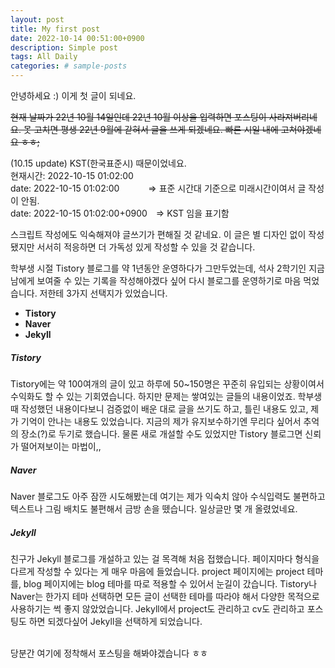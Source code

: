 ```yaml
---
layout: post
title: My first post
date: 2022-10-14 00:51:00+0900
description: Simple post
tags: All Daily
categories: # sample-posts
---
```


 안녕하세요 :) 이게 첫 글이 되네요.

 ~~현재 날짜가 22년 10월 14일인데 22년 10월 이상을 입력하면 포스팅이 사라져버리네요. 못 고치면 평생 22년 9월에 갇혀서 글을 쓰게 되겠네요. 빠른 시일 내에 고쳐야겠네요 ㅎㅎ;~~

 (10.15 update) KST(한국표준시) 때문이었네요. <br>
 현재시간: 2022-10-15 01:02:00 <br>
 date: 2022-10-15 01:02:00　　　 => 표준 시간대 기준으로 미래시간이여서 글 작성이 안됨. <br>
 date: 2022-10-15 01:02:00+0900　=> KST 임을 표기함

 스크립트 작성에도 익숙해져야 글쓰기가 편해질 것 같네요. 이 글은 별 디자인 없이 작성됐지만 서서히 적응하면 더 가독성 있게 작성할 수 있을 것 같습니다.

 학부생 시절 Tistory 블로그를 약 1년동안 운영하다가 그만두었는데, 석사 2학기인 지금 남에게 보여줄 수 있는 기록을 작성해야겠다 싶어 다시 블로그를 운영하기로 마음 먹었습니다. 저한테 3가지 선택지가 있었습니다.

<ul>
    <li><b>Tistory</b></li>
    <li><b>Naver</b></li>
    <li><b>Jekyll</b></li>
</ul>

##### <b>Tistory</b>
Tistory에는 약 100여개의 글이 있고 하루에 50~150명은 꾸준히 유입되는 상황이여서 수익화도 할 수 있는 기회였습니다. 하지만 문제는 쌓여있는 글들의 내용이었죠. 학부생 때 작성했던 내용이다보니 검증없이 배운 대로 글을 쓰기도 하고, 틀린 내용도 있고, 제가 기억이 안나는 내용도 있었습니다. 지금의 제가 유지보수하기엔 무리다 싶어서 추억의 장소(?)로 두기로 했습니다. 물론 새로 개설할 수도 있었지만 Tistory 블로그면 신뢰가 떨어져보이는 마법이,,

##### <b>Naver</b>
Naver 블로그도 아주 잠깐 시도해봤는데 여기는 제가 익숙치 않아 수식입력도 불편하고 텍스트나 그림 배치도 불편해서 금방 손을 뗐습니다. 일상글만 몇 개 올렸었네요.

##### <b>Jekyll</b>
친구가 Jekyll 블로그를 개설하고 있는 걸 목격해 처음 접했습니다. 페이지마다 형식을 다르게 작성할 수 있다는 게 매우 마음에 들었습니다. project 페이지에는 project 테마를, blog 페이지에는 blog 테마를 따로 적용할 수 있어서 눈길이 갔습니다. Tistory나 Naver는 한가지 테마 선택하면 모든 글이 선택한 테마를 따라야 해서 다양한 목적으로 사용하기는 썩 좋지 않았었습니다. Jekyll에서 project도 관리하고 cv도 관리하고 포스팅도 하면 되겠다싶어 Jekyll을 선택하게 되었습니다.

<br>
당분간 여기에 정착해서 포스팅을 해봐야겠습니다 ㅎㅎ
